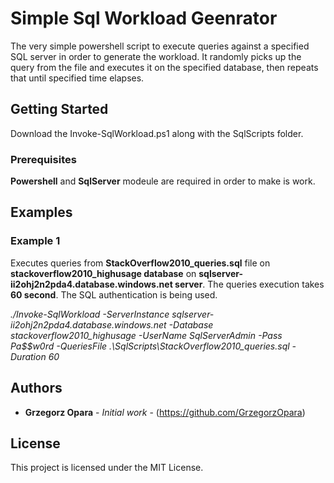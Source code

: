 # Simple Sql Workload Geenrator

The very simple powershell script to execute queries against a specified SQL server in order to generate the workload. It randomly picks up the query from the file and executes it on the specified database, then repeats that until specified time elapses.

## Getting Started

Download the Invoke-SqlWorkload.ps1 along with the SqlScripts folder.

### Prerequisites

**Powershell** and **SqlServer** modeule are required in order to make is work.

## Examples

### Example 1
Executes queries from **StackOverflow2010_queries.sql** file on **stackoverflow2010_highusage database** on **sqlserver-ii2ohj2n2pda4.database.windows.net server**. The queries execution takes **60 second**. The SQL authentication is being used.

_./Invoke-SqlWorkload -ServerInstance sqlserver-ii2ohj2n2pda4.database.windows.net -Database stackoverflow2010_highusage -UserName SqlServerAdmin -Pass Pa$$w0rd -QueriesFile .\SqlScripts\StackOverflow2010_queries.sql -Duration 60_

## Authors

* **Grzegorz Opara** - *Initial work* - (https://github.com/GrzegorzOpara)

## License

This project is licensed under the MIT License.

